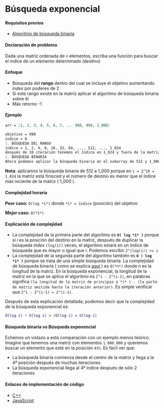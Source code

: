# Búsqueda exponencial

#### Requisitos previos

- [Algoritmo de búsqueda binaria](https://github.com/faridevnz/Algorithms-Explicación/blob/master/en/Search%20Algorithms/Binary%20Search.md)

#### Declaración de problema

Dada una matriz ordenada de *`n`* elementos, escriba una función para buscar el índice de un elemento determinado (destino)

#### Enfoque

- Búsqueda del **rango** dentro del cual se incluye el objetivo aumentando *index* por poderes de 2
- Si este rango existe en la matriz aplicar el algoritmo de búsqueda binaria sobre él
- Más retorno -1

#### Ejemplo

```markdown
arr = [1, 2, 3, 4, 5, 6, 7, ... 998, 999, 1_000]

objetivo = 998
índice = 0
1. BÚSQUEDA DEL RANGO
índice = 1, 2, 4, 8, 16, 32, 64, ..., 512, ..., 1_024
después de 10 iteración tenemos el índice en 1_024 y fuera de la matriz 
2. BÚSQUEDA BINARIA
Ahora podemos aplicar la búsqueda binaria en el subarray de 512 y 1_000.
```

**Nota**: aplicamos la búsqueda binaria de 512 a 1_000 porque en `i = 2^10 = 1_024` la matriz está finisced y el número de destino es menor que el índice más reciente de la matriz ( 1_000 ).

#### Complejidad horaria

**Peor caso:** `O(log *i*)` donde `*i* = índice` (posición) del objetivo

**Mejor caso:** `O(*1*)`

#### Explicación de complejidad

- La complejidad de la primera parte del algoritmo es **`O( log *i* )`** porque si *i* es la posición del destino en la matriz, después de duplicar la búsqueda *index* `⌈log(i)⌉` veces, el algoritmo estará en un índice de búsqueda que es mayor o igual que *i*. Podemos escribir `2^⌈log(i)⌉ >= i`
- La complejidad de la segunda parte del algoritmo también es **`O ( log *i* )`** porque se trata de una simple búsqueda binaria. La complejidad de búsqueda binaria ( como se explica [aquí](https://github.com/faridevnz/Algorithms-Explicación/blob/master/en/Search%20Algorithms/Binary%20Search.md) ) es `O(*n*)` donde *n* es la longitud de la matriz. En la búsqueda exponencial, la longitud de la matriz en la que se aplica el algoritmo es `2^i - 2^(i-1)`, en palabras significa `(la longitud de la matriz de principio a *i* ) - (la parte de matriz omitida hasta la iteración anterior)`. Es simple verificar que `2^i - 2^(i-1) = 2^(i-1)`.

Después de esta explicación detallada, podemos decir que la complejidad de la búsqueda exponencial es:

```mathematica
O(log i) + O(log i) = 2O(log i) = O(log i)
```

#### Búsqueda binaria vs Búsqueda exponencial

Echemos un vistazo a esta comparación con un ejemplo menos teórico. Imagine que tenemos una matriz con elementos `1_000_000` y queremos buscar un elemento que esté en la posición `4th`. Es fácil ver que:

- La búsqueda binaria comienza desde el centro de la matriz y llega a la 4ª posición después de muchas iteraciones
- La búsqueda exponencial llega al 4º índice después de sólo 2 iteraciones

#### Enlaces de implementación de código

- [C++](https://github.com/TheAlgorithms/C-Plus-Plus/blob/master/search/exponential_search.cpp)
- [JavaScript](https://github.com/TheAlgorithms/Javascript/blob/master/Search/ExponentialSearch.js)
